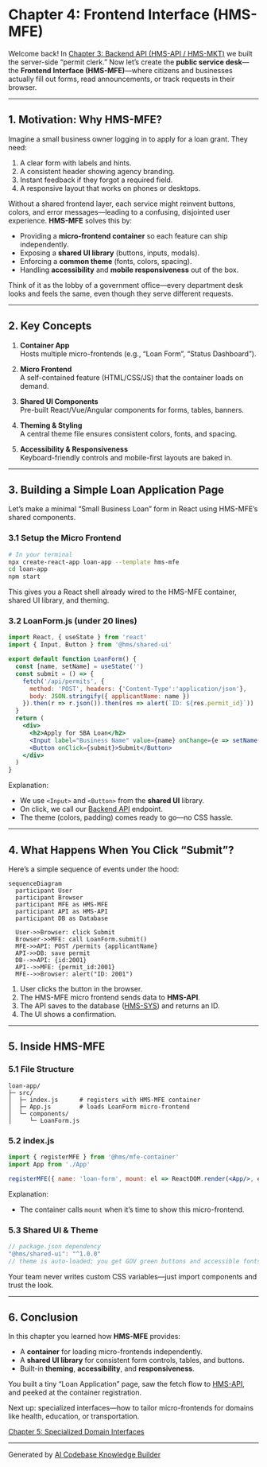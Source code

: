 # Chapter 4: Frontend Interface (HMS-MFE)

Welcome back! In [Chapter 3: Backend API (HMS-API / HMS-MKT)](03_backend_api__hms_api___hms_mkt__.md) we built the server-side “permit clerk.” Now let’s create the **public service desk**—the **Frontend Interface (HMS-MFE)**—where citizens and businesses actually fill out forms, read announcements, or track requests in their browser.

---

## 1. Motivation: Why HMS-MFE?

Imagine a small business owner logging in to apply for a loan grant. They need:

1. A clear form with labels and hints.  
2. A consistent header showing agency branding.  
3. Instant feedback if they forgot a required field.  
4. A responsive layout that works on phones or desktops.  

Without a shared frontend layer, each service might reinvent buttons, colors, and error messages—leading to a confusing, disjointed user experience. **HMS-MFE** solves this by:

- Providing a **micro-frontend container** so each feature can ship independently.  
- Exposing a **shared UI library** (buttons, inputs, modals).  
- Enforcing a **common theme** (fonts, colors, spacing).  
- Handling **accessibility** and **mobile responsiveness** out of the box.  

Think of it as the lobby of a government office—every department desk looks and feels the same, even though they serve different requests.

---

## 2. Key Concepts

1. **Container App**  
   Hosts multiple micro-frontends (e.g., “Loan Form”, “Status Dashboard”).  

2. **Micro Frontend**  
   A self-contained feature (HTML/CSS/JS) that the container loads on demand.  

3. **Shared UI Components**  
   Pre-built React/Vue/Angular components for forms, tables, banners.  

4. **Theming & Styling**  
   A central theme file ensures consistent colors, fonts, and spacing.  

5. **Accessibility & Responsiveness**  
   Keyboard-friendly controls and mobile-first layouts are baked in.

---

## 3. Building a Simple Loan Application Page

Let’s make a minimal “Small Business Loan” form in React using HMS-MFE’s shared components.

### 3.1 Setup the Micro Frontend

```bash
# In your terminal
npx create-react-app loan-app --template hms-mfe
cd loan-app
npm start
```
This gives you a React shell already wired to the HMS-MFE container, shared UI library, and theming.

### 3.2 LoanForm.js (under 20 lines)

```jsx
import React, { useState } from 'react'
import { Input, Button } from '@hms/shared-ui'

export default function LoanForm() {
  const [name, setName] = useState('')
  const submit = () => {
    fetch('/api/permits', {
      method: 'POST', headers: {'Content-Type':'application/json'},
      body: JSON.stringify({ applicantName: name })
    }).then(r => r.json()).then(res => alert(`ID: ${res.permit_id}`))
  }
  return (
    <div>
      <h2>Apply for SBA Loan</h2>
      <Input label="Business Name" value={name} onChange={e => setName(e.target.value)}/>
      <Button onClick={submit}>Submit</Button>
    </div>
  )
}
```

Explanation:

- We use `<Input>` and `<Button>` from the **shared UI** library.  
- On click, we call our [Backend API](03_backend_api__hms_api___hms_mkt__.md) endpoint.  
- The theme (colors, padding) comes ready to go—no CSS hassle.

---

## 4. What Happens When You Click “Submit”?

Here’s a simple sequence of events under the hood:

```mermaid
sequenceDiagram
  participant User
  participant Browser
  participant MFE as HMS-MFE
  participant API as HMS-API
  participant DB as Database

  User->>Browser: click Submit
  Browser->>MFE: call LoanForm.submit()
  MFE->>API: POST /permits {applicantName}
  API->>DB: save permit
  DB-->>API: {id:2001}
  API-->>MFE: {permit_id:2001}
  MFE-->>Browser: alert("ID: 2001")
```

1. User clicks the button in the browser.  
2. The HMS-MFE micro frontend sends data to **HMS-API**.  
3. The API saves to the database ([HMS-SYS](01_core_system_platform__hms_sys__.md)) and returns an ID.  
4. The UI shows a confirmation.

---

## 5. Inside HMS-MFE

### 5.1 File Structure

```
loan-app/
├─ src/
│  ├─ index.js      # registers with HMS-MFE container
│  ├─ App.js        # loads LoanForm micro-frontend
│  └─ components/
│     └─ LoanForm.js
```

### 5.2 index.js

```jsx
import { registerMFE } from '@hms/mfe-container'
import App from './App'

registerMFE({ name: 'loan-form', mount: el => ReactDOM.render(<App/>, el) })
```

Explanation:  
- The container calls `mount` when it’s time to show this micro-frontend.

### 5.3 Shared UI & Theme

```js
// package.json dependency
"@hms/shared-ui": "^1.0.0"
// theme is auto-loaded; you get GOV green buttons and accessible fonts
```

Your team never writes custom CSS variables—just import components and trust the look.

---

## 6. Conclusion

In this chapter you learned how **HMS-MFE** provides:

- A **container** for loading micro-frontends independently.  
- A **shared UI library** for consistent form controls, tables, and buttons.  
- Built-in **theming**, **accessibility**, and **responsiveness**.  

You built a tiny “Loan Application” page, saw the fetch flow to [HMS-API](03_backend_api__hms_api___hms_mkt__.md), and peeked at the container registration.  

Next up: specialized interfaces—how to tailor micro-frontends for domains like health, education, or transportation.

[Chapter 5: Specialized Domain Interfaces](05_specialized_domain_interfaces_.md)

---

Generated by [AI Codebase Knowledge Builder](https://github.com/The-Pocket/Tutorial-Codebase-Knowledge)